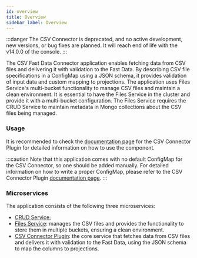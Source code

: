 ```yaml
---
id: overview
title: Overview
sidebar_label: Overview
---
```


<!--
WARNING: this file was automatically generated by Mia-Platform Doc Aggregator.
DO NOT MODIFY IT BY HAND.
Instead, modify the source file and run the aggregator to regenerate this file.
-->

:::danger
The CSV Connector is deprecated, and no active development, new versions, or bug fixes are planned. It will reach end of life with the v14.0.0 of the console.
:::

The CSV Fast Data Connector application enables fetching data from CSV files and delivering it with validation to the Fast Data. By describing CSV file specifications in a ConfigMap using a JSON schema, it provides validation of input data and custom mapping to projections. The application uses Files Service's multi-bucket functionality to manage CSV files and maintain a clean environment. It is essential to have the Files Service in the cluster and provide it with a multi-bucket configuration. The Files Service requires the CRUD Service to maintain metadata in Mongo collections about the CSV files being managed.

### Usage

It is recommended to check the [documentation page](/runtime_suite/csv-connector-plugin/configuration.md) for the CSV Connector Plugin for detailed information on how to use the component.

:::caution
Note that this application comes with no default ConfigMap for the CSV Connector, so one should be added manually. For detailed information on how to write a proper ConfigMap, please refer to the CSV Connector Plugin [documentation page](/runtime_suite/csv-connector-plugin/configuration.md).
:::

### Microservices

The application consists of the following three microservices:

- [CRUD Service](/runtime_suite/crud-service/10_overview_and_usage.md);
- [Files Service](/runtime_suite/files-service/configuration.mdx): manages the CSV files and provides the functionality to store them in multiple buckets, ensuring a clean environment.
- [CSV Connector Plugin](/runtime_suite/csv-connector-plugin/configuration.md): the core service that fetches data from CSV files and delivers it with validation to the Fast Data, using the JSON schema to map the columns to projections.
